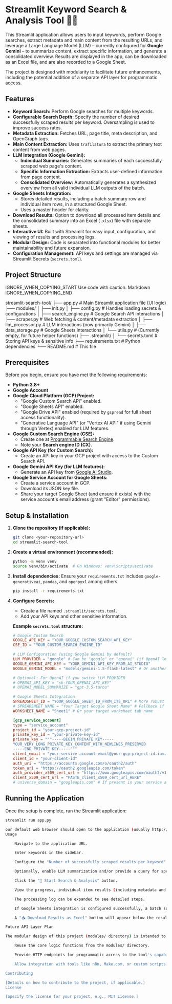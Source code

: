       
# Streamlit Keyword Search & Analysis Tool 🔎📝

This Streamlit application allows users to input keywords, perform Google searches, extract metadata and main content from the resulting URLs, and leverage a Large Language Model (LLM) – currently configured for **Google Gemini** – to summarize content, extract specific information, and generate a consolidated overview. Results are displayed in the app, can be downloaded as an Excel file, and are also recorded to a Google Sheet.

The project is designed with modularity to facilitate future enhancements, including the potential addition of a separate API layer for programmatic access.

## Features

*   **Keyword Search:** Perform Google searches for multiple keywords.
*   **Configurable Search Depth:** Specify the number of desired successfully scraped results per keyword. Oversampling is used to improve success rates.
*   **Metadata Extraction:** Fetches URL, page title, meta description, and OpenGraph tags.
*   **Main Content Extraction:** Uses `trafilatura` to extract the primary text content from web pages.
*   **LLM Integration (Google Gemini):**
    *   **Individual Summaries:** Generates summaries of each successfully scraped web page's content.
    *   **Specific Information Extraction:** Extracts user-defined information from page content.
    *   **Consolidated Overview:** Automatically generates a synthesized overview from all valid individual LLM outputs of the batch.
*   **Google Sheets Integration:**
    *   Stores detailed results, including a batch summary row and individual item rows, in a structured Google Sheet.
    *   Uses a master header for clarity.
*   **Download Results:** Option to download all processed item details and the consolidated summary into an Excel (`.xlsx`) file with separate sheets.
*   **Interactive UI:** Built with Streamlit for easy input, configuration, and viewing of results and processing logs.
*   **Modular Design:** Code is separated into functional modules for better maintainability and future expansion.
*   **Configuration Management:** API keys and settings are managed via Streamlit Secrets (`secrets.toml`).

## Project Structure

    

IGNORE_WHEN_COPYING_START
Use code with caution. Markdown
IGNORE_WHEN_COPYING_END

streamlit-search-tool/
├── app.py # Main Streamlit application file (UI logic)
├── modules/
│ ├── init.py
│ ├── config.py # Handles loading secrets & configurations
│ ├── search_engine.py # Google Search API interactions
│ ├── scraper.py # Web fetching & content/metadata extraction
│ ├── llm_processor.py # LLM interactions (now primarily Gemini)
│ ├── data_storage.py # Google Sheets interactions
│ └── utils.py # (Currently empty, for future helper functions)
├── .streamlit/
│ └── secrets.toml # Storing API keys & sensitive info
├── requirements.txt # Python dependencies
└── README.md # This file

      
## Prerequisites

Before you begin, ensure you have met the following requirements:

*   **Python 3.8+**
*   **Google Account**
*   **Google Cloud Platform (GCP) Project:**
    *   "Google Custom Search API" enabled.
    *   "Google Sheets API" enabled.
    *   "Google Drive API" enabled (required by `gspread` for full sheet access functionality).
    *   "Generative Language API" (or "Vertex AI API" if using Gemini through Vertex) enabled for LLM features.
*   **Google Custom Search Engine (CSE):**
    *   Create one at [Programmable Search Engine](https://programmablesearchengine.google.com/).
    *   Note your **Search engine ID (CX)**.
*   **Google API Key (for Custom Search):**
    *   Create an API key in your GCP project with access to the Custom Search API.
*   **Google Gemini API Key (for LLM features):**
    *   Generate an API key from [Google AI Studio](https://aistudio.google.com/app/apikey).
*   **Google Service Account for Google Sheets:**
    *   Create a service account in GCP.
    *   Download its JSON key file.
    *   Share your target Google Sheet (and ensure it exists) with the service account's email address (grant "Editor" permissions).

## Setup & Installation

1.  **Clone the repository (if applicable):**
    ```bash
    git clone <your-repository-url>
    cd streamlit-search-tool
    ```

2.  **Create a virtual environment (recommended):**
    ```bash
    python -m venv venv
    source venv/bin/activate  # On Windows: venv\Scripts\activate
    ```

3.  **Install dependencies:**
    Ensure your `requirements.txt` includes `google-generativeai`, `pandas`, and `openpyxl` among others.
    ```bash
    pip install -r requirements.txt
    ```

4.  **Configure Secrets:**
    *   Create a file named `.streamlit/secrets.toml`.
    *   Add your API keys and other sensitive information.

    **Example `secrets.toml` structure:**
    ```toml
    # Google Custom Search
    GOOGLE_API_KEY = "YOUR_GOOGLE_CUSTOM_SEARCH_API_KEY"
    CSE_ID = "YOUR_CUSTOM_SEARCH_ENGINE_ID"

    # LLM Configuration (using Google Gemini by default)
    LLM_PROVIDER = "google" # Can be "google" or "openai" (if OpenAI logic is retained/added)
    GOOGLE_GEMINI_API_KEY = "YOUR_GEMINI_API_KEY_FROM_AI_STUDIO"
    GOOGLE_GEMINI_MODEL = "models/gemini-1.5-flash-latest" # Or another model like "models/gemini-pro"

    # Optional: For OpenAI if you switch LLM_PROVIDER
    # OPENAI_API_KEY = "sk-YOUR_OPENAI_API_KEY"
    # OPENAI_MODEL_SUMMARIZE = "gpt-3.5-turbo"

    # Google Sheets Integration
    SPREADSHEET_ID = "YOUR_GOOGLE_SHEET_ID_FROM_ITS_URL" # More robust
    # SPREADSHEET_NAME = "Your Target Google Sheet Name" # Fallback if ID is not used
    WORKSHEET_NAME = "Sheet1" # Or your target worksheet tab name

    [gcp_service_account]
    type = "service_account"
    project_id = "your-gcp-project-id"
    private_key_id = "your-private-key-id"
    private_key = """-----BEGIN PRIVATE KEY-----
    YOUR_VERY_LONG_PRIVATE_KEY_CONTENT_WITH_NEWLINES_PRESERVED
    -----END PRIVATE KEY-----"""
    client_email = "your-service-account-email@your-gcp-project-id.iam.gserviceaccount.com"
    client_id = "your-client-id"
    auth_uri = "https://accounts.google.com/o/oauth2/auth"
    token_uri = "https://oauth2.googleapis.com/token"
    auth_provider_x509_cert_url = "https://www.googleapis.com/oauth2/v1/certs"
    client_x509_cert_url = "PASTE_client_x509_cert_url_HERE"
    # universe_domain = "googleapis.com" # If present in your service account JSON
    ```

## Running the Application

Once the setup is complete, run the Streamlit application:

```bash
streamlit run app.py

our default web browser should open to the application (usually http://localhost:8501).
Usage

    Navigate to the application URL.

    Enter keywords in the sidebar.

    Configure the "Number of successfully scraped results per keyword".

    Optionally, enable LLM summarization and/or provide a query for specific information extraction using the configured LLM provider (default is Google Gemini).

    Click the "🚀 Start Search & Analysis" button.

    View the progress, individual item results (including metadata and LLM insights), and the automatically generated consolidated overview in the main panel.

    The processing log can be expanded to see detailed steps.

    If Google Sheets integration is configured successfully, a batch summary row followed by individual item data rows will be written to your specified sheet.

    A "📥 Download Results as Excel" button will appear below the results, allowing you to download an Excel file with "Item Details" and "Consolidated Summary" sheets.

Future API Layer Plan

The modular design of this project (modules/ directory) is intended to support the future development of a separate API layer (e.g., using FastAPI or Flask). This API would:

    Reuse the core logic functions from the modules/ directory.

    Provide HTTP endpoints for programmatic access to the tool's capabilities.

    Allow integration with tools like n8n, Make.com, or custom scripts.

Contributing

[Details on how to contribute to the project, if applicable.]
License

[Specify the license for your project, e.g., MIT License.]
    
